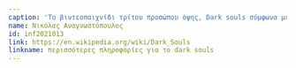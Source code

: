 ```yaml
---
caption: 'Το βιντεοπαιχνίδι τρίτου προσώπου όψης, Dark souls σύμφωνα με την ιστοσελίδα gamesradar και τα βραβεία golden joystick το 2014 χαρακτηρίστηκε ως ένα από τα καλύτερα και πιο διασκεδαστικά βιντεοπαιχνίδια όλων των εποχών λόγο του πολύ υψηλού επιπέδου δυσκολίας του. Πιο συγκεκριμένα, αυτό που ξεχωρίζει το Dark souls από τα άλλα βιντεοπαιχνίδια είναι το γεγονός ότι δεν προσπαθεί να καθοδηγήσει τον παίκτη ώστε να το τερματίσει έυκολα. Αυτό έχει ως αποτέλεσμα ο παίκτης να πρέπει να κερδίσει τη κάθε του νίκη και σε περίπτωση που δεν ξέρει που να πάει ή το τι κάνει ένα αντικείμενο τότε δίνει στον χρήστη την ευκαιρία να ευξερευνήσει και να βιώσει από μόνος του αυτή την ιδιαίτερη εμπειρία που του προσφέρει ο κόσμος αυτού του παιχνιδιού.'
name: Νικόλας Αναγνωστόπουλος
id: inf2021013
link: https://en.wikipedia.org/wiki/Dark_Souls
linkname: περισσότερες πληροφορίες για το dark souls
---
```

